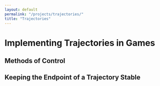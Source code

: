 ```yaml
---
layout: default
permalink: "/projects/trajectories/"
title: "Trajectories"
---
```


<h1> Implementing Trajectories in Games </h1>

<h2> Methods of Control </h2>

<h2> Keeping the Endpoint of a Trajectory Stable </h2>
